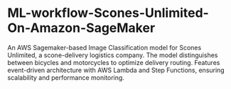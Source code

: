 # ML-workflow-Scones-Unlimited-On-Amazon-SageMaker
An AWS Sagemaker-based Image Classification model for Scones Unlimited, a scone-delivery logistics company. The model distinguishes between bicycles and motorcycles to optimize delivery routing. Features event-driven architecture with AWS Lambda and Step Functions, ensuring scalability and performance monitoring.
